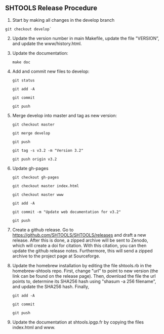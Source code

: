 SHTOOLS Release Procedure
-------------------------

1. Start by making all changes in the develop branch
~~~~
git checkout develop`
~~~~
2. Update the version number in main Makefile, update the file "VERSION”, and update the www/history.html.

3. Update the documentation: 

    `make doc`
    
4. Add and commit new files to develop: 
	
    `git status`

    `git add -A`
    
    `git commit`
    
    `git push`
    
5. Merge develop into master and tag as new version:

    `git checkout master`
    
    `git merge develop`
    
    `git push`
    
    `git tag -s v3.2 -m "Version 3.2"`
    
    `git push origin v3.2`
    
	
6. Update gh-pages

    `git checkout gh-pages`
    
    `git checkout master index.html`
    
    `git checkout master www`
    
    `git add -A`
    
    `git commit -m "Update web documentation for v3.2"`
    
    `git push`

7. Create a github release. Go to https://github.com/SHTOOLS/SHTOOLS/releases and draft a new release. After this is done, a zipped archive will be sent to Zenodo, which will create a doi for citation. With this citation, you can then update the github release notes. Furthermore, this will send a zipped archive to the project page at Sourceforge.

8. Update the homebrew installation by editing the file shtools.rb in the homebrew-shtools repo. First, change "url" to point to new version (the link can be found on the release page). Then, download the file the url points to, determine its SHA256 hash using "shasum -a 256 filename", and update the SHA256 hash. Finally, 

    `git add -A`
    
    `git commit`
    
    `git push`

9. Update the documentation at shtools.ipgp.fr by copying the files index.html and www.
